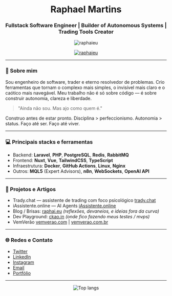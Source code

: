 <h1 align="center">Raphael Martins</h1>
<h3 align="center">Fullstack Software Engineer | Builder of Autonomous Systems | Trading Tools Creator</h3>

<p align="center">
  <img src="https://komarev.com/ghpvc/?username=raphaieu&label=Profile%20views&color=0e75b6&style=flat" alt="raphaieu" />
</p>

<p align="center">
  <a href="https://twitter.com/raphaieu" target="_blank">
    <img src="https://img.shields.io/twitter/follow/raphaieu?logo=twitter&style=for-the-badge" alt="raphaieu" />
  </a>
</p>

---

### 🚀 Sobre mim

Sou engenheiro de software, trader e eterno resolvedor de problemas. Crio ferramentas que tornam o complexo mais simples, o invisível mais claro e o caótico mais navegável. Meu trabalho não é só sobre código — é sobre construir autonomia, clareza e liberdade.

> "Ainda não sou. Mas ajo como quem é."

Construo antes de estar pronto. Disciplina > perfeccionismo. Autonomia > status. Faço até ser. Faço até viver.

---

### 💻 Principais stacks e ferramentas
- Backend: **Laravel**, **PHP**, **PostgreSQL**, **Redis**, **RabbitMQ**
- Frontend: **Nuxt**, **Vue**, **TailwindCSS**, **TypeScript**
- Infraestrutura: **Docker**, **GitHub Actions**, **Linux**, **Nginx**
- Outros: **MQL5** (Expert Advisors), **n8n**, **WebSockets**, **OpenAI API**

---

### 🧠 Projetos e Artigos

- Trady.chat — assistente de trading com foco psicológico [trady.chat](https://trady.chat)
- iAssistente.online — AI Agents [iAssistente.online](https://iassistente.online)
- Blog / Brisas: [raphai.eu](https://raphai.eu) *(reflexões, devaneios, e ideias fora da curva)*
- Dev Playground: [ckao.in](https://ckao.in) *(onde fico fazendo meus testes / mvps)*
- VemVerão [vemverao.com](https://vemverao.com) | [vemverao.com.br](https://vemverao.com.br)

---

### 🌐 Redes e Contato

- [Twitter](https://twitter.com/raphaieu)
- [LinkedIn](https://www.linkedin.com/in/raphaelmartins/)
- [Instagram](https://instagram.com/raphaieu)
- [Email](mailto:rapha@raphael-martins.com)
- [Portfólio](https://www.raphael-martins.com)

---

<p align="center">
  <img src="https://github-readme-stats.vercel.app/api/top-langs?username=raphaieu&show_icons=true&locale=en&layout=compact" alt="Top langs" />
</p>
